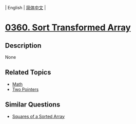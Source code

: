 
| English | [简体中文](README.md) |
# [0360. Sort Transformed Array](https://leetcode-cn.com/problems/sort-transformed-array/)
## Description
None
## Related Topics
- [Math](https://leetcode-cn.com/tag/math)
- [Two Pointers](https://leetcode-cn.com/tag/two-pointers)
## Similar Questions
- [Squares of a Sorted Array](../squares-of-a-sorted-array/README_EN.md)
